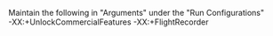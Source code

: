 

Maintain the following in "Arguments" under the "Run Configurations" <BR>
-XX:+UnlockCommercialFeatures -XX:+FlightRecorder
